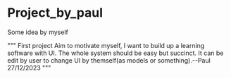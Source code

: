 # Project_by_paul
Some idea by myself

"""
First project
Aim to motivate myself, I want to build up a learning software with UI. The whole system should be easy but succinct. It can be edit by user to change UI by themself(as models or something).--Paul 27/12/2023
"""
